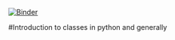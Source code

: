 [![Binder](https://mybinder.org/badge_logo.svg)](https://mybinder.org/v2/gh/tutorials-4newbies/classes/master?filepath=classes101.ipynb)

#Introduction to classes in python and generally
